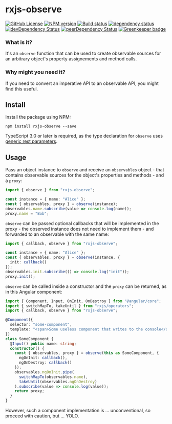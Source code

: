 # rxjs-observe

[![GitHub License](https://img.shields.io/badge/license-MIT-blue.svg)](https://github.com/cartant/rxjs-observe/blob/master/LICENSE)
[![NPM version](https://img.shields.io/npm/v/rxjs-observe.svg)](https://www.npmjs.com/package/rxjs-observe)
[![Build status](https://img.shields.io/travis/cartant/rxjs-observe.svg)](http://travis-ci.org/cartant/rxjs-observe)
[![dependency status](https://img.shields.io/david/cartant/rxjs-observe.svg)](https://david-dm.org/cartant/rxjs-observe)
[![devDependency Status](https://img.shields.io/david/dev/cartant/rxjs-observe.svg)](https://david-dm.org/cartant/rxjs-observe#info=devDependencies)
[![peerDependency Status](https://img.shields.io/david/peer/cartant/rxjs-observe.svg)](https://david-dm.org/cartant/rxjs-observe#info=peerDependencies)
[![Greenkeeper badge](https://badges.greenkeeper.io/cartant/rxjs-observe.svg)](https://greenkeeper.io/)

### What is it?

It's an `observe` function that can be used to create observable sources for an arbitrary object's property assignements and method calls.

### Why might you need it?

If you need to convert an imperative API to an observable API, you might find this useful.

## Install

Install the package using NPM:

```
npm install rxjs-observe --save
```

TypeScript 3.0 or later is required, as the type declaration for `observe` uses [generic rest parameters](https://github.com/Microsoft/TypeScript/wiki/What's-new-in-TypeScript#generic-rest-parameters).

## Usage

Pass an object instance to `observe` and receive an `observables` object - that contains observable sources for the object's properties and methods - and a `proxy`:

```ts
import { observe } from "rxjs-observe";

const instance = { name: "Alice" };
const { observables, proxy } = observe(instance);
observables.name.subscribe(value => console.log(name));
proxy.name = "Bob";
```

`observe` can be passed optional callbacks that will be implemented in the proxy - the observed instance does not need to implement them - and forwarded to an observable with the same name:

```ts
import { callback, observe } from "rxjs-observe";

const instance = { name: "Alice" };
const { observables, proxy } = observe(instance, {
  init: callback()
});
observables.init.subscribe(() => console.log("init"));
proxy.init();
```

`observe` can be called inside a constructor and the `proxy` can be returned, as in this Angular component:

```ts
import { Component, Input, OnInit, OnDestroy } from "@angular/core";
import { switchMapTo, takeUntil } from "rxjs/operators";
import { callback, observe } from "rxjs-observe";

@Component({
  selector: "some-component",
  template: "<span>Some useless component that writes to the console</span>"
})
class SomeComponent {
  @Input() public name: string;
  constructor() {
    const { observables, proxy } = observe(this as SomeComponent, {
      ngOnInit: callback(),
      ngOnDestroy: callback()
    });
    observables.ngOnInit.pipe(
      switchMapTo(observables.name),
      takeUntil(observables.ngOnDestroy)
    ).subscribe(value => console.log(value));
    return proxy;
  }
}
```

However, such a component implementation is ... unconventional, so proceed with caution, but ... YOLO.